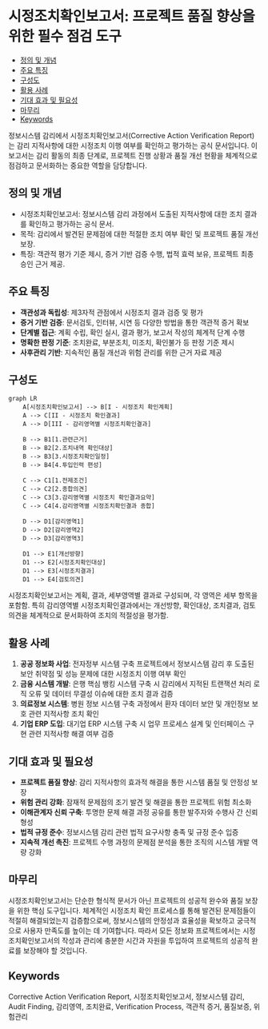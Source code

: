 # 시정조치확인보고서: 프로젝트 품질 향상을 위한 필수 점검 도구

<!-- mtoc-start -->

- [정의 및 개념](#정의-및-개념)
- [주요 특징](#주요-특징)
- [구성도](#구성도)
- [활용 사례](#활용-사례)
- [기대 효과 및 필요성](#기대-효과-및-필요성)
- [마무리](#마무리)
- [Keywords](#keywords)

<!-- mtoc-end -->

정보시스템 감리에서 시정조치확인보고서(Corrective Action Verification Report)는 감리 지적사항에 대한 시정조치 이행 여부를 확인하고 평가하는 공식 문서입니다. 이 보고서는 감리 활동의 최종 단계로, 프로젝트 진행 상황과 품질 개선 현황을 체계적으로 점검하고 문서화하는 중요한 역할을 담당합니다.

## 정의 및 개념

- 시정조치확인보고서: 정보시스템 감리 과정에서 도출된 지적사항에 대한 조치 결과를 확인하고 평가하는 공식 문서.
- 목적: 감리에서 발견된 문제점에 대한 적절한 조치 여부 확인 및 프로젝트 품질 개선 보장.
- 특징: 객관적 평가 기준 제시, 증거 기반 검증 수행, 법적 효력 보유, 프로젝트 최종 승인 근거 제공.

## 주요 특징

- **객관성과 독립성**: 제3자적 관점에서 시정조치 결과 검증 및 평가
- **증거 기반 검증**: 문서검토, 인터뷰, 시연 등 다양한 방법을 통한 객관적 증거 확보
- **단계별 접근**: 계획 수립, 확인 실시, 결과 평가, 보고서 작성의 체계적 단계 수행
- **명확한 판정 기준**: 조치완료, 부분조치, 미조치, 확인불가 등 판정 기준 제시
- **사후관리 기반**: 지속적인 품질 개선과 위험 관리를 위한 근거 자료 제공

## 구성도

```mermaid
graph LR
    A[시정조치확인보고서] --> B[I - 시정조치 확인계획]
    A --> C[II - 시정조치 확인결과]
    A --> D[III - 감리영역별 시정조치확인결과]

    B --> B1[1.관련근거]
    B --> B2[2.조치내역 확인대상]
    B --> B3[3.시정조치확인일정]
    B --> B4[4.투입인력 편성]

    C --> C1[1.전제조건]
    C --> C2[2.종합의견]
    C --> C3[3.감리영역별 시정조치 확인결과요약]
    C --> C4[4.감리영역별 시정조치확인결과 종합]

    D --> D1[감리영역1]
    D --> D2[감리영역2]
    D --> D3[감리영역3]

    D1 --> E1[개선방향]
    D1 --> E2[시정조치확인대상]
    D1 --> E3[시정조치결과]
    D1 --> E4[검토의견]
```

시정조치확인보고서는 계획, 결과, 세부영역별 결과로 구성되며, 각 영역은 세부 항목을 포함함. 특히 감리영역별 시정조치확인결과에서는 개선방향, 확인대상, 조치결과, 검토의견을 체계적으로 문서화하여 조치의 적절성을 평가함.

## 활용 사례

1. **공공 정보화 사업**: 전자정부 시스템 구축 프로젝트에서 정보시스템 감리 후 도출된 보안 취약점 및 성능 문제에 대한 시정조치 이행 여부 확인
2. **금융 시스템 개발**: 은행 핵심 뱅킹 시스템 구축 시 감리에서 지적된 트랜잭션 처리 로직 오류 및 데이터 무결성 이슈에 대한 조치 결과 검증
3. **의료정보 시스템**: 병원 정보 시스템 구축 과정에서 환자 데이터 보안 및 개인정보 보호 관련 지적사항 조치 확인
4. **기업 ERP 도입**: 대기업 ERP 시스템 구축 시 업무 프로세스 설계 및 인터페이스 구현 관련 지적사항 해결 여부 검증

## 기대 효과 및 필요성

- **프로젝트 품질 향상**: 감리 지적사항의 효과적 해결을 통한 시스템 품질 및 안정성 보장
- **위험 관리 강화**: 잠재적 문제점의 조기 발견 및 해결을 통한 프로젝트 위험 최소화
- **이해관계자 신뢰 구축**: 투명한 문제 해결 과정 공유를 통한 발주자와 수행사 간 신뢰 형성
- **법적 규정 준수**: 정보시스템 감리 관련 법적 요구사항 충족 및 규정 준수 입증
- **지속적 개선 촉진**: 프로젝트 수행 과정의 문제점 분석을 통한 조직의 시스템 개발 역량 강화

## 마무리

시정조치확인보고서는 단순한 형식적 문서가 아닌 프로젝트의 성공적 완수와 품질 보장을 위한 핵심 도구입니다. 체계적인 시정조치 확인 프로세스를 통해 발견된 문제점들이 적절히 해결되었는지 검증함으로써, 정보시스템의 안정성과 효율성을 확보하고 궁극적으로 사용자 만족도를 높이는 데 기여합니다. 따라서 모든 정보화 프로젝트에서는 시정조치확인보고서의 작성과 관리에 충분한 시간과 자원을 투입하여 프로젝트의 성공적 완료를 보장해야 할 것입니다.

## Keywords

Corrective Action Verification Report, 시정조치확인보고서, 정보시스템 감리, Audit Finding, 감리영역, 조치완료, Verification Process, 객관적 증거, 품질보증, 위험관리
